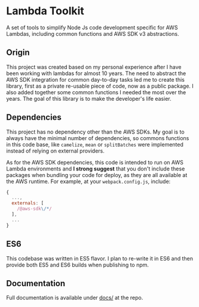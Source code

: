 # Lambda Toolkit

A set of tools to simplify Node Js code development specific for AWS Lambdas, including common functions and AWS SDK v3 abstractions.

## Origin

This project was created based on my personal experience after I have been working with lambdas for almost 10 years. The need to abstract the AWS SDK integration for common day-to-day tasks led me to create this library, first as a private re-usable piece of code, now as a public package. I also added together some common functions I needed the most over the years. The goal of this library is to make the developer's life easier.

## Dependencies

This project has no dependency other than the AWS SDKs. My goal is to always have the minimal number of dependencies, so commons functions in this code base, like `camelize`, `mean` or `splitBatches` were implemented instead of relying on external providers. 

As for the AWS SDK dependencies, this code is intended to run on AWS Lambda environments and __I strong suggest__ that you don't include these packages when bundling your code for deploy, as they are all available at the AWS runtime. For example, at your `webpack.config.js`, include:
```js
{
  ...,
  externals: [
    /@aws-sdk\/*/
  ],
  ...
}
```

## ES6

This codebase was written in ES5 flavor. I plan to re-write it in ES6 and then provide both ES5 and ES6 builds when publishing to npm.

## Documentation

Full documentation is available under [docs/](https://github.com/szanata/lambda-toolkit/blob/master/docs/index.md) at the repo.
